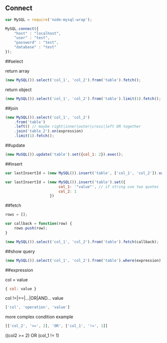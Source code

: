 ## Connect

```js
var MySQL = require('node-mysql-wrap');

MySQL.connect({
	"host" : "localhost",
	"user" : "test",
	"password" : "test",
	"database" : "test"
});
```
##select

return array
```js
(new MySQL()).select('col_1', 'col_2').from('table').fetch();
```

return object 
```js
(new MySQL()).select('col_1', 'col_2').from('table').limit(1).fetch();
```

##join 
```js
(new MySQL()).select('col_1', 'col_2')
	.from('table')
	.left() // maybe right|inner|outer|cross|left OR together
	.join('table_2').on(expression)
	.limit(1).fetch();
```

##update
```js
(new MuSQL()).update('table').set({col_1: 2}).exec();
```

##insert
```js
var lastInsertId = (new MySQL()).insert('table', ['col_1', 'col_2']).value('1', '2');

var lastInsertId = (new MySQL()).insert('table').set({
						col_1: '"value"', // if string use two quotes
						col_2: 1
					})
```

##fetch
```js
rows = [];

var callback = function(row) {
	rows.push(row);	
}

(new MySQL()).select('col_1', 'col_2').from('table').fetch(callback);
```

##show query
```js
(new MySQL()).select('col_1', 'col_2').from('table').where(expression).toString();
```

##expression

col = value
```js
{ col: value }
```

col !=|>=|...|OR|AND... value
```js
['col', 'operation', 'value']
```

more complex condition example
```js
[['col_2', '>=', 2], 'OR', ['col_1', '!=', 1]]
```
((col2 >= 2) OR (col_1 != 1)
